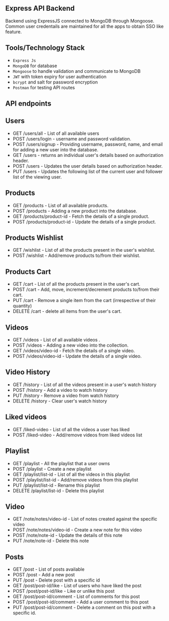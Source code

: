 ## Express API Backend
Backend using ExpressJS connected to MongoDB through Mongoose. Common user credentails are maintained for all the apps to obtain SSO like feature.

## Tools/Technology Stack

- ```Express Js```
- ```MongoDB``` for database
- ```Mongoose``` to handle validation and communicate to MongoDB
- ```JWT``` with token expiry for user authentication
- ```bcrypt``` and salt for password encryption
- ```Postman``` for testing API routes

## API endpoints

## Users

- GET /users/all - List of all available users
- POST /users/login - username and password validation.
- POST /users/signup - Providing username, password, name, and email for adding a new user into the database.
- GET /users - returns an individual user's details based on authorization header.
- POST /users - Updates the user details based on authorization header.
- PUT /users - Updates the following list of the current user and follower list of the viewing user.

## Products

- GET /products - List of all available products.
- POST /products - Adding a new product into the database.
- GET /products/product-id - Fetch the details of a single product.
- POST /products/product-id - Update the details of a single product.

## Products Wishlist

- GET /wishlist - List of all the products present in the user's wishlist.
- POST /wishlist - Add/remove products to/from their wishlist.

## Products Cart

- GET /cart - List of all the products present in the user's cart.
- POST /cart - Add, move, increment/decrement products to/from their cart.
- PUT /cart - Remove a single item from the cart (irrespective of their quantity)
- DELETE /cart - delete all items from the user's cart.

## Videos

- GET /videos - List of all available videos .
- POST /videos - Adding a new video into the collection.
- GET /videos/video-id - Fetch the details of a single video.
- POST /videos/video-id - Update the details of a single video.

## Video History

- GET /history - List of all the videos present in a user's watch history
- POST /history - Add a video to watch history
- PUT /history - Remove a video from watch history
- DELETE /history - Clear user's watch history

## Liked videos

- GET /liked-video - List of all the videos a user has liked
- POST /liked-video - Add/remove videos from liked videos list

## Playlist

- GET /playlist - All the playlist that a user owns
- POST /playlist - Create a new playlist
- GET /playlist/list-id - List of all the videos in this playlist
- POST /playlist/list-id - Add/remove videos from this playlist
- PUT /playlist/list-id - Rename this playlist
- DELETE /playlist/list-id - Delete this playlist

## Video

- GET /note/notes/video-id - List of notes created against the specific video
- POST /note/notes/video-id - Create a new note for this video
- POST /note/note-id - Update the details of this note
- PUT /note/note-id - Delete this note

## Posts

- GET /post - List of posts available
- POST /post - Add a new post
- PUT /post - Delete post with a specific id
- GET /post/post-id/like - List of users who have liked the post
- POST /post/post-id/like - Like or unlike this post
- GET /post/post-id/comment - List of comments for this post
- POST /post/post-id/comment - Add a user comment to this post
- PUT /post/post-id/comment - Delete a comment on this post with a specific id.


